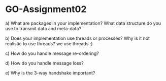 # GO-Assignment02

a) What are packages in your implementation? What data structure do you use to transmit data and meta-data?

b) Does your implementation use threads or processes? Why is it not realistic to use threads?
we use threads :)

c) How do you handle message re-ordering?

d) How do you handle message loss?

e) Why is the 3-way handshake important?